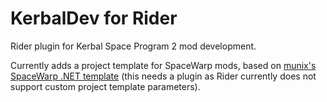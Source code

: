 # KerbalDev for Rider

Rider plugin for Kerbal Space Program 2 mod development.

Currently adds a project template for SpaceWarp mods, based on [munix's SpaceWarp .NET template](https://github.com/jan-bures/SpaceWarp.Template)
(this needs a plugin as Rider currently does not support custom project template parameters).